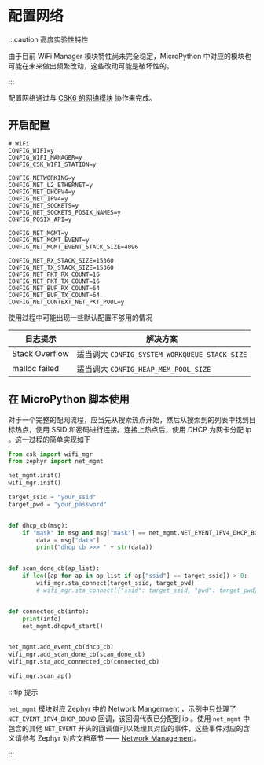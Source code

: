 # 配置网络

:::caution 高度实验性特性

由于目前 WiFi Manager 模块特性尚未完全稳定，MicroPython 中对应的模块也可能在未来做出频繁改动，这些改动可能是破坏性的。

:::

配置网络通过与 [CSK6 的网络模块](https://docs.listenai.com/chips/600X/application/modules/network) 协作来完成。

## 开启配置

```kconfig
# WiFi
CONFIG_WIFI=y
CONFIG_WIFI_MANAGER=y
CONFIG_CSK_WIFI_STATION=y

CONFIG_NETWORKING=y
CONFIG_NET_L2_ETHERNET=y
CONFIG_NET_DHCPV4=y
CONFIG_NET_IPV4=y
CONFIG_NET_SOCKETS=y
CONFIG_NET_SOCKETS_POSIX_NAMES=y
CONFIG_POSIX_API=y

CONFIG_NET_MGMT=y
CONFIG_NET_MGMT_EVENT=y
CONFIG_NET_MGMT_EVENT_STACK_SIZE=4096

CONFIG_NET_RX_STACK_SIZE=15360
CONFIG_NET_TX_STACK_SIZE=15360
CONFIG_NET_PKT_RX_COUNT=16
CONFIG_NET_PKT_TX_COUNT=16
CONFIG_NET_BUF_RX_COUNT=64
CONFIG_NET_BUF_TX_COUNT=64
CONFIG_NET_CONTEXT_NET_PKT_POOL=y
```

使用过程中可能出现一些默认配置不够用的情况

| 日志提示 | 解决方案 |
| --- | --- |
| Stack Overflow | 适当调大 `CONFIG_SYSTEM_WORKQUEUE_STACK_SIZE` |
| malloc failed | 适当调大 `CONFIG_HEAP_MEM_POOL_SIZE` |

## 在 MicroPython 脚本使用

对于一个完整的配网流程，应当先从搜索热点开始，然后从搜索到的列表中找到目标热点，使用 SSID 和密码进行连接。连接上热点后，使用 DHCP 为网卡分配 ip 。这一过程的简单实现如下

```py
from csk import wifi_mgr
from zephyr import net_mgmt

net_mgmt.init()
wifi_mgr.init()

target_ssid = "your_ssid"
target_pwd = "your_password"


def dhcp_cb(msg):
    if "mask" in msg and msg["mask"] == net_mgmt.NET_EVENT_IPV4_DHCP_BOUND:
        data = msg["data"]
        print("dhcp cb >>> " + str(data))


def scan_done_cb(ap_list):
    if len([ap for ap in ap_list if ap["ssid"] == target_ssid]) > 0:
        wifi_mgr.sta_connect(target_ssid, target_pwd)
        # wifi_mgr.sta_connect({"ssid": target_ssid, "pwd": target_pwd})


def connected_cb(info):
    print(info)
    net_mgmt.dhcpv4_start()


net_mgmt.add_event_cb(dhcp_cb)
wifi_mgr.add_scan_done_cb(scan_done_cb)
wifi_mgr.sta_add_connected_cb(connected_cb)

wifi_mgr.scan_ap()
```

:::tip 提示

`net_mgmt` 模块对应 Zephyr 中的 Network Mangerment ，示例中只处理了 `NET_EVENT_IPV4_DHCP_BOUND` 回调，该回调代表已分配到 ip 。使用 `net_mgmt` 中包含的其他 `NET_EVENT` 开头的回调值可以处理其对应的事件，这些事件对应的含义请参考 Zephyr 对应文档章节 —— [Network Management](https://zephyr-docs.listenai.com/reference/networking/net_mgmt.html)。

:::